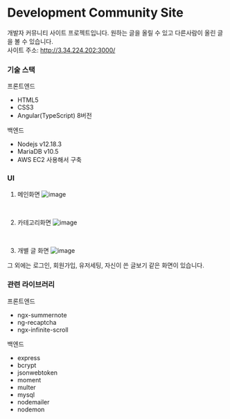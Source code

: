 # Development Community Site
개발자 커뮤니티 사이트 프로젝트입니다. 원하는 글을 올릴 수 있고 다른사람이 올린 글을 볼 수 있습니다. <br>
사이트 주소: http://3.34.224.202:3000/

### 기술 스택
프론트엔드
- HTML5
- CSS3
- Angular(TypeScript) 8버전

백엔드
- Nodejs v12.18.3
- MariaDB v10.5
- AWS EC2 사용해서 구축

### UI
1. 메인화면
![image](https://user-images.githubusercontent.com/44571683/91935237-3d3b6980-ed28-11ea-9491-03e6d1078d66.png)

<br>

2. 카테고리화면
![image](https://user-images.githubusercontent.com/44571683/91935362-81c70500-ed28-11ea-981f-edfebb29d5a6.png)

<br>

3. 개별 글 화면
![image](https://user-images.githubusercontent.com/44571683/91935447-afac4980-ed28-11ea-9ae9-88b81525e88a.png)

그 외에는 로그인, 회원가입, 유저세팅, 자신이 쓴 글보기 같은 화면이 있습니다.

### 관련 라이브러리
프론트엔드
- ngx-summernote
- ng-recaptcha
- ngx-infinite-scroll

백엔드
- express
- bcrypt
- jsonwebtoken
- moment
- multer
- mysql
- nodemailer
- nodemon


